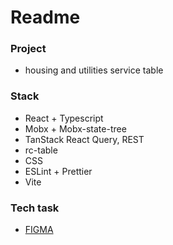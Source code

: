 # Readme

### Project

- housing and utilities service table

### Stack
- React + Typescript
- Mobx + Mobx-state-tree
- TanStack React Query, REST
- rc-table
- CSS
- ESLint + Prettier
- Vite

### Tech task
- [FIGMA](https://www.figma.com/design/gxVXNv5MEY8RQ1KXRVvkUT/%D0%A2%D0%B5%D1%81%D1%82-(%D1%84%D1%80%D0%BE%D0%BD%D1%82)?node-id=0-1&t=4r5zEMeitjkW88uI-0)

